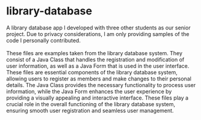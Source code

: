 # library-database
A library database app I developed with three other students as our senior project. Due to privacy considerations, I am only providing samples of the code I personally contributed.
<br>
<br>
These files are examples taken from the library database system. They consist of a Java Class that handles the registration and modification of user information, as well as a Java Form that is used in the user interface. These files are essential components of the library database system, allowing users to register as members and make changes to their personal details. The Java Class provides the necessary functionality to process user information, while the Java Form enhances the user experience by providing a visually appealing and interactive interface. These files play a crucial role in the overall functioning of the library database system, ensuring smooth user registration and seamless user management.
